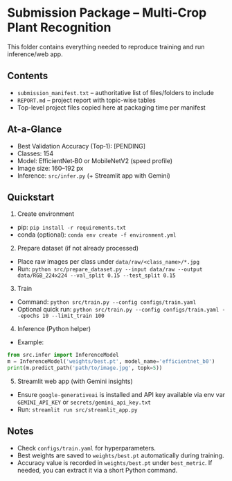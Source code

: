 # Submission Package – Multi-Crop Plant Recognition

This folder contains everything needed to reproduce training and run inference/web app.

## Contents
- `submission_manifest.txt` – authoritative list of files/folders to include
- `REPORT.md` – project report with topic-wise tables
- Top-level project files copied here at packaging time per manifest

## At-a-Glance
- Best Validation Accuracy (Top‑1): [PENDING]
- Classes: 154
- Model: EfficientNet‑B0 or MobileNetV2 (speed profile)
- Image size: 160–192 px
- Inference: `src/infer.py` (+ Streamlit app with Gemini)

## Quickstart

1) Create environment
- pip: `pip install -r requirements.txt`
- conda (optional): `conda env create -f environment.yml`

2) Prepare dataset (if not already processed)
- Place raw images per class under `data/raw/<class_name>/*.jpg`
- Run: `python src/prepare_dataset.py --input data/raw --output data/RGB_224x224 --val_split 0.15 --test_split 0.15`

3) Train
- Command: `python src/train.py --config configs/train.yaml`
- Optional quick run: `python src/train.py --config configs/train.yaml --epochs 10 --limit_train 100`

4) Inference (Python helper)
- Example:
```python
from src.infer import InferenceModel
m = InferenceModel('weights/best.pt', model_name='efficientnet_b0')
print(m.predict_path('path/to/image.jpg', topk=5))
```

5) Streamlit web app (with Gemini insights)
- Ensure `google-generativeai` is installed and API key available via env var `GEMINI_API_KEY` or `secrets/gemini_api_key.txt`
- Run: `streamlit run src/streamlit_app.py`

## Notes
- Check `configs/train.yaml` for hyperparameters.
- Best weights are saved to `weights/best.pt` automatically during training.
- Accuracy value is recorded in `weights/best.pt` under `best_metric`. If needed, you can extract it via a short Python command.

